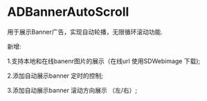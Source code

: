 # ADBannerAutoScroll
用于展示Banner广告，实现自动轮播，无限循环滚动功能.

新增:

1.支持本地和在线banenr图片的展示（在线url 使用SDWebimage 下载);

2.添加自动展示banner 定时的控制;

3.添加自动展示banner 滚动方向展示 （左/右）;
